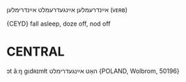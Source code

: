 אײַנדרעמלען
אײַנגעדרעמלט
אײַנדרימלען
(ᴠᴇʀʙ)

{CEYD}
fall asleep, doze off, nod off

CENTRAL
========

ɔt ãːŋ gɩdʀɪmɫt האָט אײַנגעדרימלט {POLAND, Wolbrom, 50196}